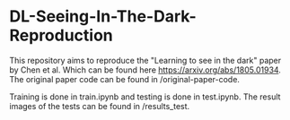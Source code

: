 # DL-Seeing-In-The-Dark-Reproduction
This repository aims to reproduce the "Learning to see in the dark" paper by Chen et al. Which can be found here https://arxiv.org/abs/1805.01934. The original paper code can be found in 
/original-paper-code.

Training is done in train.ipynb and testing is done in test.ipynb. The result images of the tests can be found in /results_test.
